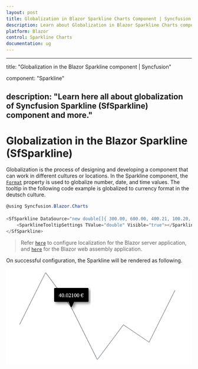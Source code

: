 ```yaml
---
layout: post
title: Globalization in Blazor Sparkline Charts Component | Syncfusion 
description: Learn about Globalization in Blazor Sparkline Charts component of Syncfusion, and more details.
platform: Blazor
control: Sparkline Charts
documentation: ug
---
```


---
title: "Globalization in the Blazor Sparkline component | Syncfusion"

component: "Sparkline"

description: "Learn here all about globalization of Syncfusion Sparkline (SfSparkline) component and more."
---

# Globalization in the Blazor Sparkline (SfSparkline)

Globalization is the process of designing and developing a component that can work in different cultures or locations. In the Sparkline component, the [`Format`](https://help.syncfusion.com/cr/blazor/Syncfusion.Blazor.Charts.SfSparkline-1.html#Syncfusion_Blazor_Charts_SfSparkline_1_Format) property is used to globalize number, date, and time values. The tooltip in the following code example is globalized to currency format in the deutsch culture.

```csharp
@using Syncfusion.Blazor.Charts

<SfSparkline DataSource="new double[]{ 300.00, 600.00, 400.21, 100.20, 300.70, 200.04, 500.00 }" Height="200px" Width="350px" Format="C">
    <SparklineTooltipSettings TValue="double" Visible="true"></SparklineTooltipSettings>
</SfSparkline>
```

> Refer [`here`](https://blazor.syncfusion.com/documentation/common/localization/#enable-localization-in-blazor-server-application) to configure localization for the Blazor server application, and [`here`](https://blazor.syncfusion.com/documentation/common/localization/#enable-localization-in-blazor-webassembly-application) for the Blazor web assembly application.

On successful configuration, the Sparkline will be rendered as following.

![Sparkline with globalization and localization](./images/localization/Localization.png)
